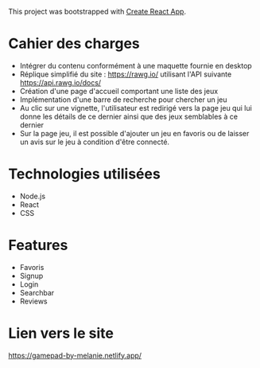 This project was bootstrapped with [Create React App](https://github.com/facebook/create-react-app).


# Cahier des charges

* Intégrer du contenu conformément à une maquette fournie en desktop
* Réplique simplifié du site : https://rawg.io/ utilisant l'API suivante https://api.rawg.io/docs/
* Création d'une page d'accueil comportant une liste des jeux
* Implémentation d'une barre de recherche pour chercher un jeu
* Au clic sur une vignette, l'utilisateur est redirigé vers la page jeu qui lui donne les détails de ce dernier ainsi que des jeux semblables à ce dernier
* Sur la page jeu, il est possible d'ajouter un jeu en favoris ou de laisser un avis sur le jeu à condition d'être connecté.

# Technologies utilisées

* Node.js
* React
* CSS

# Features

* Favoris
* Signup
* Login
* Searchbar
* Reviews

# Lien vers le site

https://gamepad-by-melanie.netlify.app/

